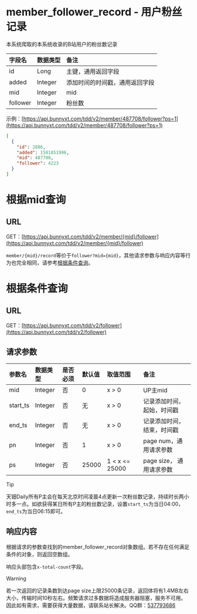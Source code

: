 # member_follower_record - 用户粉丝记录

本系统爬取的本系统收录的B站用户的粉丝数记录

字段名 | 数据类型 | 备注
:- | :- | :- 
id | Long | 主键，通用返回字段
added | Integer | 添加时间的时间戳，通用返回字段
mid | Integer | mid
follower | Integer | 粉丝数

示例：[https://api.bunnyxt.com/tdd/v2/member/487708/follower?ps=1](https://api.bunnyxt.com/tdd/v2/member/487708/follower?ps=1)

```JSON
[
  {
    "id": 2886,
    "added": 1581851996,
    "mid": 487708,
    "follower": 4223
  }
]
```

# 根据mid查询

## URL

GET：[https://api.bunnyxt.com/tdd/v2/member/{mid}/follower](https://api.bunnyxt.com/tdd/v2/member/{mid}/follower)

`member/{mid}/record`等价于`follower?mid={mid}`，其他请求参数与响应内容等行为也完全相同，请参考[根据条件查询](#根据条件查询)。

# 根据条件查询

## URL

GET：[https://api.bunnyxt.com/tdd/v2/follower](https://api.bunnyxt.com/tdd/v2/follower)

## 请求参数

参数名 | 数据类型 | 是否必须 | 默认值 | 取值范围 | 备注
:- | :- | :- | :- | :- | :-
mid | Integer | 否 | 0 | x > 0 | UP主mid
start_ts | Integer | 否 | 无 | x > 0 | 记录添加时间，起始，时间戳
end_ts | Integer | 否 | 无 | x > 0 | 记录添加时间，结束，时间戳
pn | Integer | 否 | 1 | x > 0 | page num，通用请求参数
ps | Integer | 否 | 25000 | 1 < x <= 25000 | page size， 通用请求参数

> [!TIP]
> 天钿Daily所有P主会在每天北京时间凌晨4点更新一次粉丝数记录，持续时长两小时多一点。如欲获得某日所有P主的粉丝数记录，设置`start_ts`为当日04:00，`end_ts`为当日06:15即可。

## 响应内容

根据请求的参数查找到的member_follower_record对象数组。若不存在任何满足条件的对象，则返回空数组。

响应头部包含`x-total-count`字段。

> [!WARNING]
> 若一次返回的记录条数到达page size上限25000条记录，返回体将有1.4MB左右大小，传输时间10秒左右。频繁请求过多数据将造成服务器阻塞，服务不可用。因此如有需求，需要获得大量数据，请联系站长解决。QQ群：[537793686](https://jq.qq.com/?_wv=1027&k=588s7nw)